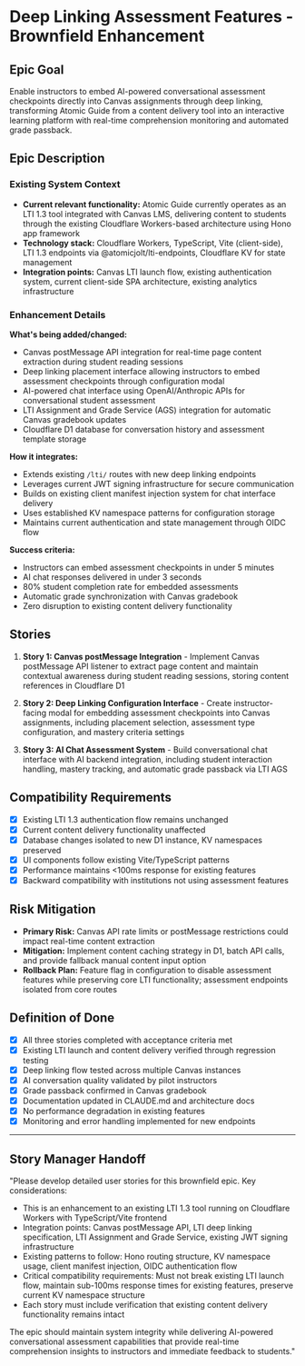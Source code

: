 # Deep Linking Assessment Features - Brownfield Enhancement

## Epic Goal

Enable instructors to embed AI-powered conversational assessment checkpoints directly into Canvas assignments through deep linking, transforming Atomic Guide from a content delivery tool into an interactive learning platform with real-time comprehension monitoring and automated grade passback.

## Epic Description

### Existing System Context

- **Current relevant functionality:** Atomic Guide currently operates as an LTI 1.3 tool integrated with Canvas LMS, delivering content to students through the existing Cloudflare Workers-based architecture using Hono app framework
- **Technology stack:** Cloudflare Workers, TypeScript, Vite (client-side), LTI 1.3 endpoints via @atomicjolt/lti-endpoints, Cloudflare KV for state management
- **Integration points:** Canvas LTI launch flow, existing authentication system, current client-side SPA architecture, existing analytics infrastructure

### Enhancement Details

**What's being added/changed:**
- Canvas postMessage API integration for real-time page content extraction during student reading sessions
- Deep linking placement interface allowing instructors to embed assessment checkpoints through configuration modal
- AI-powered chat interface using OpenAI/Anthropic APIs for conversational student assessment
- LTI Assignment and Grade Service (AGS) integration for automatic Canvas gradebook updates
- Cloudflare D1 database for conversation history and assessment template storage

**How it integrates:**
- Extends existing `/lti/` routes with new deep linking endpoints
- Leverages current JWT signing infrastructure for secure communication
- Builds on existing client manifest injection system for chat interface delivery
- Uses established KV namespace patterns for configuration storage
- Maintains current authentication and state management through OIDC flow

**Success criteria:**
- Instructors can embed assessment checkpoints in under 5 minutes
- AI chat responses delivered in under 3 seconds
- 80% student completion rate for embedded assessments
- Automatic grade synchronization with Canvas gradebook
- Zero disruption to existing content delivery functionality

## Stories

1. **Story 1: Canvas postMessage Integration** - Implement Canvas postMessage API listener to extract page content and maintain contextual awareness during student reading sessions, storing content references in Cloudflare D1

2. **Story 2: Deep Linking Configuration Interface** - Create instructor-facing modal for embedding assessment checkpoints into Canvas assignments, including placement selection, assessment type configuration, and mastery criteria settings

3. **Story 3: AI Chat Assessment System** - Build conversational chat interface with AI backend integration, including student interaction handling, mastery tracking, and automatic grade passback via LTI AGS

## Compatibility Requirements

- [x] Existing LTI 1.3 authentication flow remains unchanged
- [x] Current content delivery functionality unaffected
- [x] Database changes isolated to new D1 instance, KV namespaces preserved
- [x] UI components follow existing Vite/TypeScript patterns
- [x] Performance maintains <100ms response for existing features
- [x] Backward compatibility with institutions not using assessment features

## Risk Mitigation

- **Primary Risk:** Canvas API rate limits or postMessage restrictions could impact real-time content extraction
- **Mitigation:** Implement content caching strategy in D1, batch API calls, and provide fallback manual content input option
- **Rollback Plan:** Feature flag in configuration to disable assessment features while preserving core LTI functionality; assessment endpoints isolated from core routes

## Definition of Done

- [x] All three stories completed with acceptance criteria met
- [x] Existing LTI launch and content delivery verified through regression testing
- [x] Deep linking flow tested across multiple Canvas instances
- [x] AI conversation quality validated by pilot instructors
- [x] Grade passback confirmed in Canvas gradebook
- [x] Documentation updated in CLAUDE.md and architecture docs
- [x] No performance degradation in existing features
- [x] Monitoring and error handling implemented for new endpoints

---

## Story Manager Handoff

"Please develop detailed user stories for this brownfield epic. Key considerations:

- This is an enhancement to an existing LTI 1.3 tool running on Cloudflare Workers with TypeScript/Vite frontend
- Integration points: Canvas postMessage API, LTI deep linking specification, LTI Assignment and Grade Service, existing JWT signing infrastructure
- Existing patterns to follow: Hono routing structure, KV namespace usage, client manifest injection, OIDC authentication flow
- Critical compatibility requirements: Must not break existing LTI launch flow, maintain sub-100ms response times for existing features, preserve current KV namespace structure
- Each story must include verification that existing content delivery functionality remains intact

The epic should maintain system integrity while delivering AI-powered conversational assessment capabilities that provide real-time comprehension insights to instructors and immediate feedback to students."
